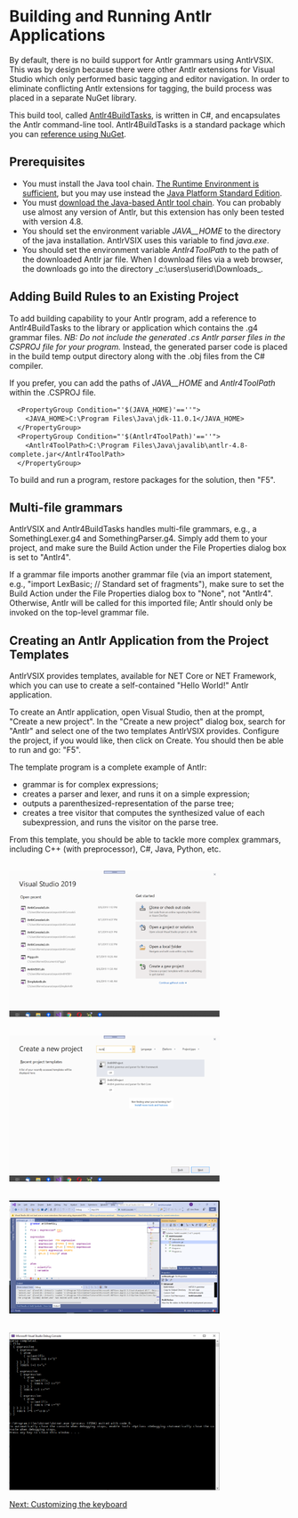 # Building and Running Antlr Applications

By default, there is no build support for Antlr grammars using AntlrVSIX. This was by design
because there were other Antlr extensions for Visual Studio which only performed basic tagging
and editor navigation. In order to eliminate conflicting Antlr extensions for tagging, the
build process was placed in a separate NuGet library.

This build tool, called [Antlr4BuildTasks](https://github.com/kaby76/Antlr4BuildTasks), is written in C#, and encapsulates
the Antlr command-line tool.
Antlr4BuildTasks is a standard package which you can [reference using NuGet](https://www.nuget.org/packages/Antlr4BuildTasks/).

## Prerequisites

* You must install the Java tool chain.
  [The Runtime Environment is sufficient](https://www.java.com/en/download/), but you may
  use instead the [Java Platform Standard Edition](https://www.oracle.com/technetwork/java/javase/downloads/index.html).
* You must [download the Java-based Antlr tool chain](https://www.antlr.org/download.html).
  You can probably use almost any version of Antlr, but this extension has only been tested with
  version 4.8.
* You should set the environment variable _JAVA__HOME_ to the directory of the java installation.
  AntlrVSIX uses this variable to find _java.exe_. 
* You should set the environment variable _Antlr4ToolPath_ to the path of the downloaded Antlr jar file.
  When I download files via a web browser, the downloads go into the directory _c:\users\userid\Downloads\_.


## Adding Build Rules to an Existing Project

To add building capability to your Antlr program,
add a reference to Antlr4BuildTasks to the
library or application which contains the .g4 grammar files.
_NB: Do not include the generated .cs Antlr parser files
in the CSPROJ file for your program._ Instead, the generated
parser code is placed in the build temp output directory along with
the .obj files from the C# compiler.

If you prefer, you can add the paths of _JAVA__HOME_ and
_Antlr4ToolPath_ within the .CSPROJ file.

```
  <PropertyGroup Condition="'$(JAVA_HOME)'==''">
    <JAVA_HOME>C:\Program Files\Java\jdk-11.0.1</JAVA_HOME>
  </PropertyGroup>
  <PropertyGroup Condition="'$(Antlr4ToolPath)'==''">
    <Antlr4ToolPath>C:\Program Files\Java\javalib\antlr-4.8-complete.jar</Antlr4ToolPath>
  </PropertyGroup>
```

To build and run a program,
restore packages for the solution, then "F5".

## Multi-file grammars

AntlrVSIX and Antlr4BuildTasks handles multi-file grammars, e.g., a SomethingLexer.g4 and SomethingParser.g4. Simply add them
to your project, and make sure the Build Action under the File Properties dialog box is set
to "Antlr4".

If a grammar file imports another grammar file (via an import statement, e.g.,
"import LexBasic; // Standard set of fragments"),
make sure to set the Build Action under the File Properties dialog box to "None", not
"Antlr4". Otherwise, Antlr will be called for this imported file; Antlr should only be invoked
on the top-level grammar file.

## Creating an Antlr Application from the Project Templates

AntlrVSIX provides templates, available for NET Core or NET Framework,
which you can use to create a self-contained "Hello World!" Antlr application.

To create an Antlr application, open Visual Studio, then at the prompt, "Create a new project".
In the "Create a new project" dialog box, search for "Antlr" and select one of the two
templates AntlrVSIX provides. Configure the project, if you would like, then click on Create.
You should then be able to run and go: "F5".

The template program is a complete example of Antlr:
* grammar is for complex expressions;
* creates a parser and lexer, and runs it on a simple expression;
* outputs a parenthesized-representation of the parse tree;
* creates a tree visitor that computes the synthesized value of each subexpression,
and runs the visitor on the parse tree.

From this template, you should be able to tackle more complex grammars, including
C++ (with preprocessor), C#, Java, Python, etc.

<br/><img src="pics/2019-08-08-31.png" width="75%" />

<br/><img src="pics/2019-08-08-32.png" width="75%" />

<br/><img src="pics/2019-08-08-34.png" width="75%" />

<br/><img src="pics/2019-08-08-33.png" width="75%" />

[Next: Customizing the keyboard](customizing.md)<br/>
